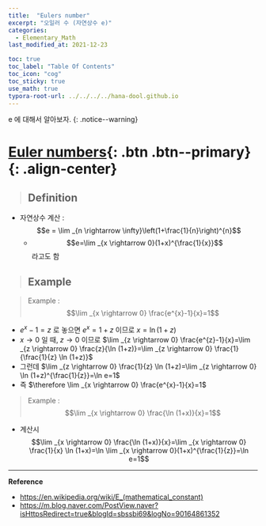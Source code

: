 ```yaml
---
title:  "Eulers number"
excerpt: "오일러 수 (자연상수 e)"
categories:
  - Elementary_Math
last_modified_at: 2021-12-23

toc: true
toc_label: "Table Of Contents"
toc_icon: "cog"
toc_sticky: true
use_math: true
typora-root-url: ../../../../hana-dool.github.io
---
```


 e 에 대해서 알아보자.
{: .notice--warning}

# [Euler numbers](#link){: .btn .btn--primary}{: .align-center}

> ## Definition

- 자연상수 계산 : $$e = \lim _{n \rightarrow \infty}\left(1+\frac{1}{n}\right)^{n}$$
  - $$e=\lim _{x \rightarrow 0}(1+x)^{\frac{1}{x}}$$ 라고도 함

> ## Example

> Example : $$\lim _{x \rightarrow 0} \frac{e^{x}-1}{x}=1$$

- $e^{x}-1=z$ 로 놓으면 $e^{x}=1+z$ 이므로 $x=\ln (1+z)$
- $x \rightarrow 0$ 일 때, $z \rightarrow 0$ 이므로 $\lim _{z \rightarrow 0} \frac{e^{z}-1}{x}=\lim _{z \rightarrow 0} \frac{z}{\ln (1+z)}=\lim _{z \rightarrow 0} \frac{1}{\frac{1}{z} \ln (1+z)}$
- 그런데 $\lim _{z \rightarrow 0} \frac{1}{z} \ln (1+z)=\lim _{z \rightarrow 0} \ln (1+z)^{\frac{1}{z}}=\ln e=1$
- 즉 $\therefore \lim _{x \rightarrow 0} \frac{e^{x}-1}{x}=1$

> Example : $$\lim _{x \rightarrow 0} \frac{\ln (1+x)}{x}=1$$

- 계산시 $$\lim _{x \rightarrow 0} \frac{\ln (1+x)}{x}=\lim _{x \rightarrow 0} \frac{1}{x} \ln (1+x)=\ln \lim _{x \rightarrow 0}(1+x)^{\frac{1}{z}}=\ln e=1$$



---

**Reference**

- https://en.wikipedia.org/wiki/E_(mathematical_constant)
- https://m.blog.naver.com/PostView.naver?isHttpsRedirect=true&blogId=sbssbi69&logNo=90164861352





